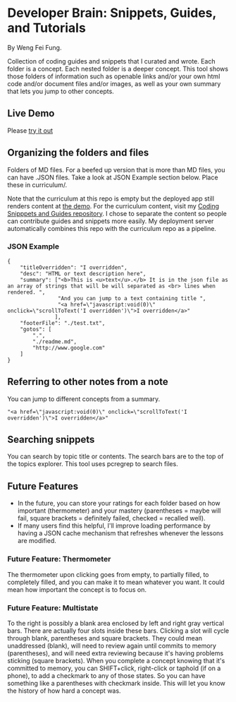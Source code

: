 # Developer Brain: Snippets, Guides, and Tutorials

By Weng Fei Fung. 

Collection of coding guides and snippets that I curated and wrote. Each folder is a concept. Each nested folder is a deeper concept. This tool shows those folders of information such as openable links and/or your own html code and/or document files and/or images, as well as your own summary that lets you jump to other concepts.

## Live Demo

Please [try it out](http://wengindustry.com/tools/devbrain/)

## Organizing the folders and files

Folders of MD files. For a beefed up version that is more than MD files, you can have .JSON files. Take a look at JSON Example section below. Place these in curriculum/.

Note that the curriculum at this repo is empty but the deployed app still renders content at <a target="_blank" href="https://wengindustry.com/tools/devbrain/">the demo</a>. For the curriculum content, visit my [Coding Snipppets and Guides repository](https://github.com/Siphon880gh/devbrain). I chose to separate the content so people can contribute guides and snippets more easily. My deployment server automatically combines this repo with the curriculum repo as a pipeline.

### JSON Example

```
{
    "titleOverridden": "I overridden",
    "desc": "HTML or text description here",
    "summary": ["<b>This is <u>text</u>.</b> It is in the json file as an array of strings that will be will separated as <br> lines when rendered. ",
                "And you can jump to a text containing title ",
                "<a href=\"javascript:void(0)\" onclick=\"scrollToText('I overridden')\">I overridden</a>"
               ],
    "footerFile": "./test.txt",
    "gotos": [
        ".",
        "./readme.md",
        "http://www.google.com"
    ]
}
```

## Referring to other notes from a note

You can jump to different concepts from a summary.
```
"<a href=\"javascript:void(0)\" onclick=\"scrollToText('I overridden')\">I overridden</a>"
```

## Searching snippets

You can search by topic title or contents. The search bars are to the top of the topics explorer. This tool uses pcregrep to search files.

## Future Features
- In the future, you can store your ratings for each folder based on how important (thermometer) and your mastery (parentheses = maybe will fail, square brackets = definitely failed, checked = recalled well).
- If many users find this helpful, I'll improve loading performance by having a JSON cache mechanism that refreshes whenever the lessons are modified.

### Future Feature: Thermometer
The thermometer upon clicking goes from empty, to partially filled, to completely filled, and you can make it to mean whatever you want. It could mean how important the concept is to focus on.

### Future Feature: Multistate
To the right is possibly a blank area enclosed by left and right gray vertical bars. There are actually four slots inside these bars. Clicking a slot will cycle through blank, parentheses and square brackets. They could mean unaddressed (blank), will need to review again until commits to memory (parentheses), and will need extra reviewing because it's having problems sticking (square brackets). When you complete a concept knowing that it's committed to memory, you can SHIFT+click, right-click or taphold (if on a phone), to add a checkmark to any of those states. So you can have something like a parentheses with checkmark inside. This will let you know the history of how hard a concept was.